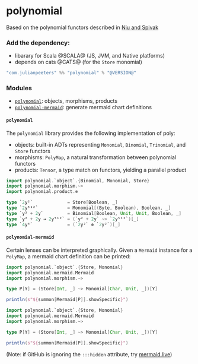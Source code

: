 # polynomial

Based on the polynomial functors described in [Niu and Spivak](https://topos.site/poly-book.pdf)

### Add the dependency:
 - libarary for Scala @SCALA@ (JS, JVM, and Native platforms)
 - depends on cats @CATS@ (for the `Store` monomial)
 
```scala
"com.julianpeeters" %% "polynomial" % "@VERSION@"
```

### Modules
 - [`polynomial`](#polynomial-1): objects, morphisms, products
 - [`polynomial-mermaid`](#polynomial-mermaid): generate mermaid chart definitions

#### `polynomial`

The `polynomial` library provides the following implementation of poly:
 - objects: built-in ADTs representing `Monomial`, `Binomial`, `Trinomial`, and `Store` functors
 - morphisms: `PolyMap`, a natural transformation between polynomial functors
 - products: `Tensor`, a type match on functors, yielding a parallel product

```scala mdoc
import polynomial.`object`.{Binomial, Monomial, Store}
import polynomial.morphism.~>
import polynomial.product.⊗

type `2y²`             = Store[Boolean, _]
type `2y⁵¹²`           = Monomial[(Byte, Boolean), Boolean, _]
type `y² + 2y`         = Binomial[Boolean, Unit, Unit, Boolean, _]
type `y² + 2y → 2y⁵¹²` = (`y² + 2y` ~> `2y⁵¹²`)[_]
type `4y⁴`             = (`2y²` ⊗ `2y²`)[_]
```

#### `polynomial-mermaid`

Certain lenses can be interpreted graphically. Given a `Mermaid` instance for a
`PolyMap`, a mermaid chart definition can be printed:

```scala mdoc:reset
import polynomial.`object`.{Store, Monomial}
import polynomial.mermaid.Mermaid
import polynomial.morphism.~>

type P[Y] = (Store[Int, _] ~> Monomial[Char, Unit, _])[Y]

println(s"${summon[Mermaid[P]].showSpecific}")
```

```scala mdoc:reset:passthrough
import polynomial.`object`.{Store, Monomial}
import polynomial.mermaid.Mermaid
import polynomial.morphism.~>

type P[Y] = (Store[Int, _] ~> Monomial[Char, Unit, _])[Y]

println(s"${summon[Mermaid[P]].showSpecific}")
```
(Note: if GitHub is ignoring the `:::hidden` attribute, try [mermaid.live](https://mermaid.live/))